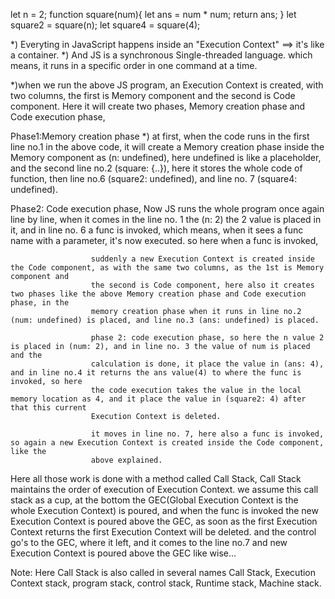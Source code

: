 let n = 2;
function square(num){
  let ans = num * num;
  return ans;
}
let square2 = square(n);
let square4 = square(4);

*) Everyting in JavaScript happens inside an "Execution Context" ==> it's like a container.
*) And JS is a synchronous Single-threaded language. which means, it runs in a specific order in one command at a time.

*)when we run the above JS program, an Execution Context is created, with two columns, the first is Memory component and the second is Code component. Here it 
will create two phases, Memory creation phase and Code execution phase,

Phase1:Memory creation phase
*) at first, when the code runs in the first line no.1 in the above code, it will create a Memory creation phase inside the Memory component as (n: undefined), 
here undefined is like a placeholder, and the second line no.2 (square: {..}), here it stores the whole code of function, then line no.6 (square2: undefined), 
and line no. 7 (square4: undefined).

Phase2: Code execution phase,
Now JS runs the whole program once again line by line, when it comes in the line no. 1 the (n: 2) the 2 value is placed in it, and in line no. 6 a func is 
invoked, which means, when it sees a func name with a parameter, it's now executed. so here when a func is invoked, 

                      suddenly a new Execution Context is created inside the Code component, as with the same two columns, as the 1st is Memory component and 
                      the second is Code component, here also it creates two phases like the above Memory creation phase and Code execution phase, in the 
                      memory creation phase when it runs in line no.2 (num: undefined) is placed, and line no.3 (ans: undefined) is placed. 
                      
                      phase 2: code execution phase, so here the n value 2 is placed in (num: 2), and in line no. 3 the value of num is placed and the 
                      calculation is done, it place the value in (ans: 4), and in line no.4 it returns the ans value(4) to where the func is invoked, so here 
                      the code execution takes the value in the local memory location as 4, and it place the value in (square2: 4) after that this current 
                      Execution Context is deleted.
                      
                      it moves in line no. 7, here also a func is invoked, so again a new Execution Context is created inside the Code component, like the 
                      above explained.
Here all those work is done with a method called Call Stack, Call Stack maintains the order of execution of Execution Context.
we assume this call stack as a cup, at the bottom the GEC(Global Execution Context is the whole Execution Context) is poured, and when the func is invoked 
the new Execution Context is poured above the GEC, as soon as the first Execution Context returns the first Execution Context will be deleted. and the 
control go's to the GEC, where it left, and it comes to the line no.7 and new Execution Context is poured above the GEC like wise...

Note:
Here Call Stack is also called in several names Call Stack, Execution Context stack, program stack, control stack, Runtime stack, Machine stack.
                      
